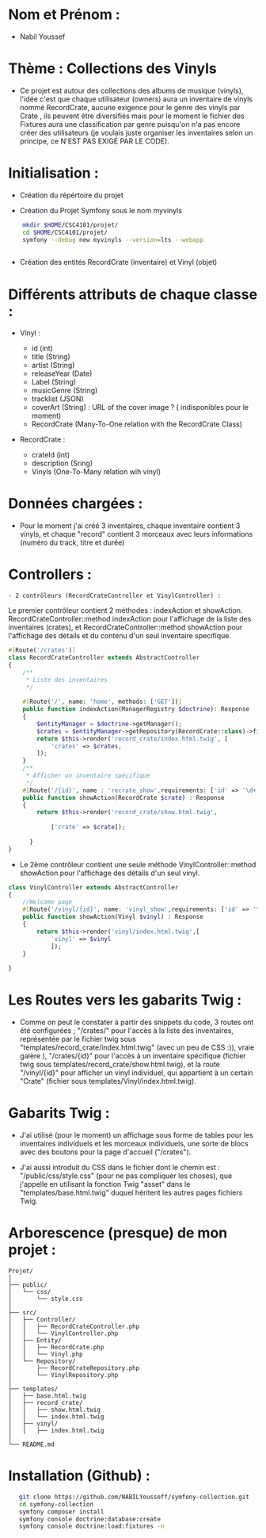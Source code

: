 # Nom et Prénom :

- Nabil Youssef


# Thème : Collections des Vinyls

- Ce projet est autour des collections des albums de musique (vinyls), l'idée c'est que chaque utilisateur (owners) aura un inventaire de vinyls nommé RecordCrate, aucune exigence pour le genre des vinyls par Crate , ils peuvent être diversifiés mais pour le moment le fichier des Fixtures aura une classification par genre puisqu'on n'a pas encore créer des utilisateurs (je voulais juste organiser les inventaires selon un principe, ce N'EST PAS EXIGÉ PAR LE CODE). 


# Initialisation :

- Création du répértoire du projet 

- Création du Projet Symfony sous le nom myvinyls

```bash
    mkdir $HOME/CSC4101/projet/
    cd $HOME/CSC4101/projet/
    symfony --debug new myvinyls --version=lts --webapp
    
```
- Création des entités RecordCrate (inventaire) et Vinyl (objet)

# Différents attributs de chaque classe :
  - Vinyl :
    - id (int)
    - title (String)
    - artist (String)
    - releaseYear (Date)
    - Label (String)
    - musicGenre (String)
    - tracklist (JSON)
    - coverArt (String) : URL of the cover image ? ( indisponibles pour le moment)
    - RecordCrate (Many-To-One relation with the RecordCrate Class)

  - RecordCrate :
    - crateId (int)
    - description (Sring)
    - Vinyls (One-To-Many relation wih vinyl)

# Données chargées :

  -  Pour le moment j'ai créé 3 inventaires, chaque inventaire contient 3 vinyls, et chaque "record" contient 3 morceaux avec leurs informations (numéro du track, titre et durée) 
    
# Controllers :
    
    - 2 contrôleurs (RecordCrateController et VinylController) : 
    
Le premier contrôleur contient 2 méthodes : indexAction et showAction. RecordCrateController::method indexAction pour l'affichage de la liste des inventaires (crates), et RecordCrateController::method showAction pour l'affichage des détails et du contenu d'un seul inventaire specifique.

```php
#[Route('/crates')]
class RecordCrateController extends AbstractController
{
    /**
     * Liste des inventaires
     */
    
    #[Route('/', name: 'home', methods: ['GET'])]
    public function indexAction(ManagerRegistry $doctrine): Response
    {
        $entityManager = $doctrine->getManager();
        $crates = $entityManager->getRepository(RecordCrate::class)->findAll();
        return $this->render('record_crate/index.html.twig', [
            'crates' => $crates,
        ]);
    }
    /**
     * Afficher un inventaire spécifique
     */
    #[Route('/{id}', name : 'recrate_show',requirements: ['id' => '\d+'], methods: ['GET'])]
    public function showAction(RecordCrate $crate) : Response 
    {
        return $this->render('record_crate/show.html.twig',
            
            ['crate' => $crate]);
            
      }
}
```
- Le 2ème contrôleur contient une seule méthode VinylController::method showAction pour l'affichage des détails d'un seul vinyl.

```php
class VinylController extends AbstractController
{
    //Welcome page
    #[Route('/vinyl/{id}', name: 'vinyl_show',requirements: ['id' => '\d+'], methods : ['GET'])]
    public function showAction(Vinyl $vinyl) : Response
    {
        return $this->render('vinyl/index.html.twig',[
            'vinyl' => $vinyl
            ]);
    }
    
}
```
# Les Routes vers les gabarits Twig :

 - Comme on peut le constater à partir des snippets du code, 3 routes ont été configurées ; "/crates/" pour l'accès à la liste des inventaires, représentée par le fichier twig sous "templates/record_crate/index.html.twig" (avec un peu de CSS :)), vraie galère ), "/crates/{id}" pour l'accès à un inventaire spécifique (fichier twig sous templates/record_crate/show.html.twig), et la route "/vinyl/{id}" pour afficher un vinyl individuel, qui appartient à un certain "Crate" (fichier sous templates/Vinyl/index.html.twig).


          
# Gabarits Twig :

- J'ai utilisé (pour le moment) un affichage sous forme de tables pour les inventaires individuels et les morceaux individuels, une sorte de blocs avec des boutons pour la page d'accueil ("/crates").

- J'ai aussi introduit du CSS dans le fichier dont le chemin est : "/public/css/style.css" (pour ne pas compliquer les choses), que j'appelle en utilisant la fonction Twig "asset" dans le "templates/base.html.twig" duquel héritent les autres pages fichiers Twig.

# Arborescence (presque) de mon projet :

```
Projet/
│
├── public/
│   └── css/
│       └── style.css
│
├── src/
│   ├── Controller/
│   │   ├── RecordCrateController.php
│   │   └── VinylController.php
│   ├── Entity/
│   │   ├── RecordCrate.php
│   │   └── Vinyl.php
│   └── Repository/
│       ├── RecordCrateRepository.php
│       └── VinylRepository.php
│
├── templates/
│   ├── base.html.twig
│   ├── record_crate/
│   │   ├── show.html.twig
│   │   └── index.html.twig  
│   ├── vinyl/
│   │   ├── index.html.twig
│
└── README.md
```

# Installation (Github) :
    
```bash
   git clone https://github.com/NABILYousseff/symfony-collection.git
   cd symfony-collection
   symfony composer install
   symfony console doctrine:database:create
   symfony console doctrine:load:fixtures -n 
```
